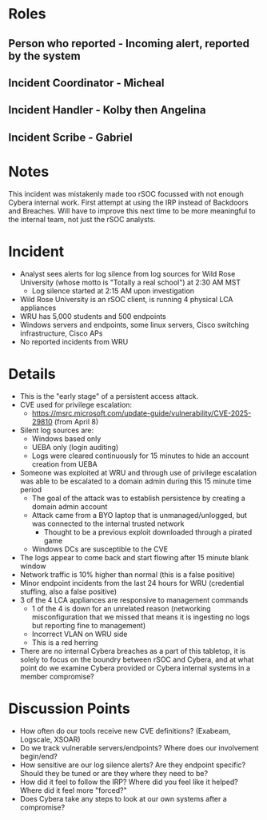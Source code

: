 # Roles
## Person who reported - Incoming alert, reported by the system
## Incident Coordinator - Micheal
## Incident Handler - Kolby then Angelina
## Incident Scribe - Gabriel

# Notes
This incident was mistakenly made too rSOC focussed with not enough Cybera internal work. First attempt at using the IRP instead of Backdoors and Breaches. Will have to improve this next time to be more meaningful to the internal team, not just the rSOC analysts.

# Incident
- Analyst sees alerts for log silence from log sources for Wild Rose University (whose motto is "Totally a real school") at 2:30 AM MST
	- Log silence started at 2:15 AM upon investigation
- Wild Rose University is an rSOC client, is running 4 physical LCA appliances
- WRU has 5,000 students and 500 endpoints
- Windows servers and endpoints, some linux servers, Cisco switching infrastructure, Cisco APs
- No reported incidents from WRU


# Details
- This is the "early stage" of a persistent access attack. 
- CVE used for privilege escalation:
	- https://msrc.microsoft.com/update-guide/vulnerability/CVE-2025-29810 (from April 8)
- Silent log sources are:
	- Windows based only
	- UEBA only (login auditing)
	- Logs were cleared continuously for 15 minutes to hide an account creation from UEBA
- Someone was exploited at WRU and through use of privilege escalation was able to be escalated to a domain admin during this 15 minute time period
	- The goal of the attack was to establish persistence by creating a domain admin account
	- Attack came from a BYO laptop that is unmanaged/unlogged, but was connected to the internal trusted network
		- Thought to be a previous exploit downloaded through a pirated game
	- Windows DCs are susceptible to the CVE
- The logs appear to come back and start flowing after 15 minute blank window
- Network traffic is 10% higher than normal (this is a false positive)
- Minor endpoint incidents from the last 24 hours for WRU (credential stuffing, also a false positive)
- 3 of the 4 LCA appliances are responsive to management commands
	- 1 of the 4 is down for an unrelated reason (networking misconfiguration that we missed that means it is ingesting no logs but reporting fine to management)
	- Incorrect VLAN on WRU side
	- This is a red herring
- There are no internal Cybera breaches as a part of this tabletop, it is solely to focus on the boundry between rSOC and Cybera, and at what point do we examine Cybera provided or Cybera internal systems in a member compromise?

# Discussion Points
- How often do our tools receive new CVE definitions? (Exabeam, Logscale, XSOAR)
- Do we track vulnerable servers/endpoints? Where does our involvement begin/end?
- How sensitive are our log silence alerts? Are they endpoint specific? Should they be tuned or are they where they need to be?
- How did it feel to follow the IRP? Where did you feel like it helped? Where did it feel more "forced?"
- Does Cybera take any steps to look at our own systems after a compromise?
